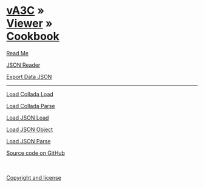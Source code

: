 [vA3C](../../index.html ) &raquo;<br>[Viewer]( ../readme-reader.html ) &raquo;<br>[Cookbook]( ./index.html )
=================================================================================================

<p id=rm >
	<a href=JavaScript:displayPage("#readme.md#rm"); >Read Me</a>
</p>

<p id=jr >
	<a href=JavaScript:displayPage("#json-reader/readme.md#jr"); >JSON Reader</a>
</p>

<p id=ed>
	<a href=JavaScript:displayPage("#export-data-json/readme.md#ed"); >Export Data JSON</a>
</p>

***

<p id=lcl >
	<a href=JavaScript:displayPage("#load-collada-load/readme.md#lcl"); >Load Collada Load</a>
</p>

<p id=lcp >
	<a href=JavaScript:displayPage("#load-collada-parse/readme.md#lcp"); >Load Collada Parse</a>
</p>


<p id=ljl >
	<a href=JavaScript:displayPage("#load-json-load/readme.md#ljl"); >Load JSON Load</a>
</p>


<p id=ljo >
	<a href=JavaScript:displayPage("#load-json-object/readme.md#ljo"); >Load JSON Object</a>
</p>


<p id=ljp >
	<a href=JavaScript:displayPage("#load-json-parse/readme.md#ljp"); >Load JSON Parse</a>
</p>





<!--
http://va3c.github.io/viewer/cookbook/json-reader/readme-reader.html

<i class="fa fa-external-link"></i> [Live Demo (latest)]( http://va3c.github.io/viewer/va3c-editor/latest/index.html ) 
-->

<i class="fa fa-github"></i> [Source code on GitHub]( https://github.com/va3c/viewer/tree/gh-pages/cookbook )  
<br>
<br>

<i class="fa fa-copy"></i> [Copyright and license]( https://github.com/va3c/va3c.github.io/blob/master/LICENSE )